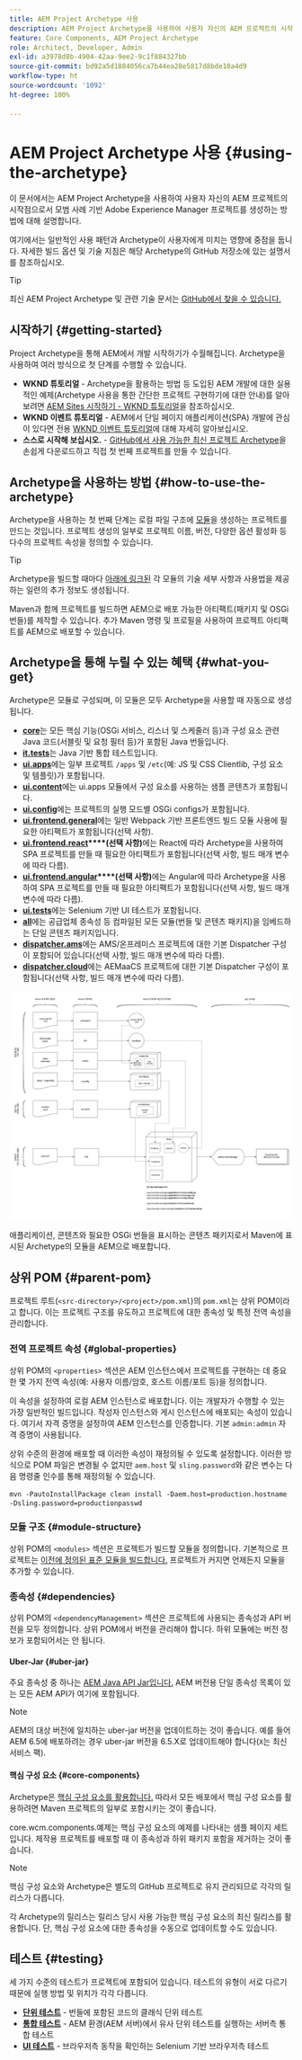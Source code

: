 ```yaml
---
title: AEM Project Archetype 사용
description: AEM Project Archetype을 사용하여 사용자 자신의 AEM 프로젝트의 시작점으로서 모범 사례 기반 Adobe Experience Manager 프로젝트를 생성하는 방법에 대해 알아봅니다.
feature: Core Components, AEM Project Archetype
role: Architect, Developer, Admin
exl-id: a3978d8b-4904-42aa-9ee2-9c1f884327bb
source-git-commit: bd92a5d1884056ca7b44ea28e5817d8bde10a4d9
workflow-type: ht
source-wordcount: '1092'
ht-degree: 100%

---
```



# AEM Project Archetype 사용 {#using-the-archetype}

이 문서에서는 AEM Project Archetype을 사용하여 사용자 자신의 AEM 프로젝트의 시작점으로서 모범 사례 기반 Adobe Experience Manager 프로젝트를 생성하는 방법에 대해 설명합니다.

여기에서는 일반적인 사용 패턴과 Archetype이 사용자에게 미치는 영향에 중점을 둡니다. 자세한 빌드 옵션 및 기술 지침은 해당 Archetype의 GitHub 저장소에 있는 설명서를 참조하십시오.

>[!TIP]
>
>최신 AEM Project Archetype 및 관련 기술 문서는 [GitHub에서 찾을 수 있습니다.](https://github.com/adobe/aem-project-archetype)

## 시작하기 {#getting-started}

Project Archetype을 통해 AEM에서 개발 시작하기가 수월해집니다. Archetype을 사용하여 여러 방식으로 첫 단계를 수행할 수 있습니다.

* **WKND 튜토리얼** - Archetype을 활용하는 방법 등 도입된 AEM 개발에 대한 실용적인 예제(Archetype 사용을 통한 간단한 프로젝트 구현하기에 대한 안내)를 알아보려면 [AEM Sites 시작하기 - WKND 튜토리얼](https://experienceleague.adobe.com/docs/experience-manager-learn/getting-started-wknd-tutorial-develop/overview.html)을 참조하십시오.
* **WKND 이벤트 튜토리얼** - AEM에서 단일 페이지 애플리케이션(SPA) 개발에 관심이 있다면 전용 [WKND 이벤트 튜토리얼](https://helpx.adobe.com/kr/experience-manager/kt/sites/using/getting-started-spa-wknd-tutorial-develop.html)에 대해 자세히 알아보십시오.
* **스스로 시작해 보십시오.** - [GitHub에서 사용 가능한 최신 프로젝트 Archetype](https://github.com/adobe/aem-project-archetype)을 손쉽게 다운로드하고 직접 첫 번째 프로젝트를 만들 수 있습니다.

## Archetype을 사용하는 방법 {#how-to-use-the-archetype}

Archetype을 사용하는 첫 번째 단계는 로컬 파일 구조에 [모듈](#what-you-get)을 생성하는 프로젝트를 만드는 것입니다. 프로젝트 생성의 일부로 프로젝트 이름, 버전, 다양한 옵션 활성화 등 다수의 프로젝트 속성을 정의할 수 있습니다.

>[!TIP]
>
>Archetype을 빌드할 때마다 [아래에 링크된](#what-you-get) 각 모듈의 기술 세부 사항과 사용법을 제공하는 일련의 추가 정보도 생성됩니다.

Maven과 함께 프로젝트를 빌드하면 AEM으로 배포 가능한 아티팩트(패키지 및 OSGi 번들)를 제작할 수 있습니다. 추가 Maven 명령 및 프로필을 사용하여 프로젝트 아티팩트를 AEM으로 배포할 수 있습니다.

## Archetype을 통해 누릴 수 있는 혜택 {#what-you-get}

Archetype은 모듈로 구성되며, 이 모듈은 모두 Archetype을 사용할 때 자동으로 생성됩니다.

* **[core](https://github.com/adobe/aem-project-archetype/tree/develop/src/main/archetype/core)**&#x200B;는 모든 핵심 기능(OSGi 서비스, 리스너 및 스케줄러 등)과 구성 요소 관련 Java 코드(서블릿 및 요청 필터 등)가 포함된 Java 번들입니다.
* **[it.tests](https://github.com/adobe/aem-project-archetype/tree/develop/src/main/archetype/it.tests)**&#x200B;는 Java 기반 통합 테스트입니다.
* **[ui.apps](https://github.com/adobe/aem-project-archetype/tree/develop/src/main/archetype/ui.apps)**&#x200B;에는 일부 프로젝트 `/apps` 및 `/etc`(예: JS 및 CSS Clientlib, 구성 요소 및 템플릿)가 포함됩니다.
* **[ui.content](https://github.com/adobe/aem-project-archetype/tree/develop/src/main/archetype/ui.content)**&#x200B;에는 ui.apps 모듈에서 구성 요소를 사용하는 샘플 콘텐츠가 포함됩니다.
* **[ui.config](https://github.com/adobe/aem-project-archetype/tree/develop/src/main/archetype/ui.config)**&#x200B;에는 프로젝트의 실행 모드별 OSGi configs가 포함됩니다.
* **[ui.frontend.general](https://github.com/adobe/aem-project-archetype/tree/develop/src/main/archetype/ui.frontend.general)**&#x200B;에는 일반 Webpack 기반 프론트엔드 빌드 모듈 사용에 필요한 아티팩트가 포함됩니다(선택 사항).
* **[ui.frontend.react](https://github.com/adobe/aem-project-archetype/tree/develop/src/main/archetype/ui.frontend.react)****(선택 사항)**&#x200B;에는 React에 따라 Archetype을 사용하여 SPA 프로젝트를 만들 때 필요한 아티팩트가 포함됩니다(선택 사항, 빌드 매개 변수에 따라 다름).
* **[ui.frontend.angular](https://github.com/adobe/aem-project-archetype/tree/develop/src/main/archetype/ui.frontend.angular)****(선택 사항)**&#x200B;에는 Angular에 따라 Archetype을 사용하여 SPA 프로젝트를 만들 때 필요한 아티팩트가 포함됩니다(선택 사항, 빌드 매개 변수에 따라 다름).
* **[ui.tests](https://github.com/adobe/aem-project-archetype/tree/develop/src/main/archetype/ui.tests)**&#x200B;에는 Selenium 기반 UI 테스트가 포함됩니다.
* **[all](https://github.com/adobe/aem-project-archetype/tree/develop/src/main/archetype/all)**&#x200B;에는 공급업체 종속성 등 컴파일된 모든 모듈(번들 및 콘텐츠 패키지)을 임베드하는 단일 콘텐츠 패키지입니다.
* **[dispatcher.ams](https://github.com/adobe/aem-project-archetype/tree/develop/src/main/archetype/dispatcher.ams)**&#x200B;에는 AMS/온프레미스 프로젝트에 대한 기본 Dispatcher 구성이 포함되어 있습니다(선택 사항, 빌드 매개 변수에 따라 다름).
* **[dispatcher.cloud](https://github.com/adobe/aem-project-archetype/tree/develop/src/main/archetype/dispatcher.cloud)**&#x200B;에는 AEMaaCS 프로젝트에 대한 기본 Dispatcher 구성이 포함됩니다(선택 사항, 빌드 매개 변수에 따라 다름).

![콘텐츠 패키지 구성](/help/assets/content-package-organization.png)

애플리케이션, 콘텐츠와 필요한 OSGi 번들을 표시하는 콘텐츠 패키지로서 Maven에 표시된 Archetype의 모듈을 AEM으로 배포합니다.

## 상위 POM {#parent-pom}

프로젝트 루트(`<src-directory>/<project>/pom.xml`)의 `pom.xml`는 상위 POM이라고 합니다. 이는 프로젝트 구조를 유도하고 프로젝트에 대한 종속성 및 특정 전역 속성을 관리합니다.

### 전역 프로젝트 속성 {#global-properties}

상위 POM의 `<properties>` 섹션은 AEM 인스턴스에서 프로젝트를 구현하는 데 중요한 몇 가지 전역 속성(예: 사용자 이름/암호, 호스트 이름/포트 등)을 정의합니다.

이 속성을 설정하여 로컬 AEM 인스턴스로 배포합니다. 이는 개발자가 수행할 수 있는 가장 일반적인 빌드입니다. 작성자 인스턴스와 게시 인스턴스에 배포되는 속성이 있습니다. 여기서 자격 증명을 설정하여 AEM 인스턴스를 인증합니다. 기본 `admin:admin` 자격 증명이 사용됩니다.

상위 수준의 환경에 배포할 때 이러한 속성이 재정의될 수 있도록 설정합니다. 이러한 방식으로 POM 파일은 변경될 수 없지만 `aem.host` 및 `sling.password`와 같은 변수는 다음 명령줄 인수를 통해 재정의될 수 있습니다.

```shell
mvn -PautoInstallPackage clean install -Daem.host=production.hostname -Dsling.password=productionpasswd
```

### 모듈 구조 {#module-structure}

상위 POM의 `<modules>` 섹션은 프로젝트가 빌드할 모듈을 정의합니다. 기본적으로 프로젝트는 [이전에 정의된 표준 모듈을 빌드합니다.](#what-you-get) 프로젝트가 커지면 언제든지 모듈을 추가할 수 있습니다.

### 종속성 {#dependencies}

상위 POM의 `<dependencyManagement>` 섹션은 프로젝트에 사용되는 종속성과 API 버전을 모두 정의합니다. 상위 POM에서 버전을 관리해야 합니다. 하위 모듈에는 버전 정보가 포함되어서는 안 됩니다.

#### Uber-Jar {#uber-jar}

주요 종속성 중 하나는 [AEM Java API Jar입니다.](https://experienceleague.adobe.com/docs/experience-manager-cloud-service/implementing/developing/aem-as-a-cloud-service-sdk.html) AEM 버전용 단일 종속성 목록이 있는 모든 AEM API가 여기에 포함됩니다.

>[!NOTE]
>
>AEM의 대상 버전에 일치하는 uber-jar 버전을 업데이트하는 것이 좋습니다. 예를 들어 AEM 6.5에 배포하려는 경우 uber-jar 버전을 6.5.X로 업데이트해야 합니다(`X`는 최신 서비스 팩).

#### 핵심 구성 요소 {#core-components}

Archetype은 [핵심 구성 요소를 활용합니다.](/help/introduction.md) 따라서 모든 배포에서 핵심 구성 요소를 활용하려면 Maven 프로젝트의 일부로 포함시키는 것이 좋습니다.

core.wcm.components.예제는 핵심 구성 요소의 예제를 나타내는 샘플 페이지 세트입니다. 제작용 프로젝트를 배포할 때 이 종속성과 하위 패키지 포함을 제거하는 것이 좋습니다.

>[!NOTE]
>
>핵심 구성 요소와 Archetype은 별도의 GitHub 프로젝트로 유지 관리되므로 각각의 릴리스가 다릅니다.
>
>각 Archetype의 릴리스는 릴리스 당시 사용 가능한 핵심 구성 요소의 최신 릴리스를 활용합니다. 단, 핵심 구성 요소에 대한 종속성을 수동으로 업데이트할 수도 있습니다.

## 테스트 {#testing}

세 가지 수준의 테스트가 프로젝트에 포함되어 있습니다. 테스트의 유형이 서로 다르기 때문에 실행 방법 및 위치가 각각 다릅니다.

* **[단위 테스트](https://github.com/adobe/aem-project-archetype/tree/develop/src/main/archetype/core)** - 번들에 포함된 코드의 클래식 단위 테스트
* **[통합 테스트](https://github.com/adobe/aem-project-archetype/tree/develop/src/main/archetype/it.tests)** - AEM 환경(AEM 서버)에서 유사 단위 테스트를 실행하는 서버측 통합 테스트
* **[UI 테스트](https://github.com/adobe/aem-project-archetype/tree/develop/src/main/archetype/ui.tests)** - 브라우저측 동작을 확인하는 Selenium 기반 브라우저측 테스트
